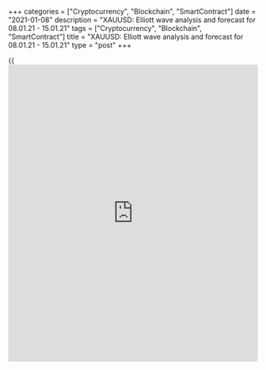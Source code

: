 +++
categories = ["Cryptocurrency", "Blockchain", "SmartContract"]
date = "2021-01-08"
description = "XAUUSD: Elliott wave analysis and forecast for 08.01.21 - 15.01.21"
tags = ["Cryptocurrency", "Blockchain", "SmartContract"]
title = "XAUUSD: Elliott wave analysis and forecast for 08.01.21 - 15.01.21"
type = "post"
+++

{{<iframe id="large-banner" src="https://www.bounty.group/#slide=10.0" width="100%" height="600" scrolling="no" style="border: 0px solid rgb(216, 221, 230); border-radius: 3px;">}}

2021-01-08

2021-01-08

XAUUSD: Elliott wave analysis and forecast for 08.01.21 - 15.01.21Alex
Geuta

 **Main scenario:** consider long positions from corrections above the
level of 1861.48 with a target of 2016.08 – 2073.73.

 **Alternative scenario:** breakout and consolidation below the level of
1861.48 will allow the pair to continue declining to the levels of
1760.88 – 1718.57.

 **Analysis:** Presumably, the ascending third wave of larger degree (3)
formed and a descending correction developed as wave (4) on the [daily](https://www.fintecher.org/2020/03/03/forex-trading-daily-strategy/)
time frame. H4 time frame: apparently, the fifth wave (5) has started
forming, with wave 1 of (5) formed inside. On the H1 time frame, a local
correction 2 of (5) is developing as wave 2 of (5), with wave a of 2
forming inside. If the presumption is correct, after correction, the
pair will continue to rise to the levels of 2016.08 – 2073.73. The level
of 1861.48 is critical in this scenario as its breakout will enable the
pair to continue declining to the levels of 1760.88 – 1718.57.

* * *

* * *

## Price chart of XAUUSD in real time mode

The content of this article reflects the author’s opinion and does not
necessarily reflect the official position of LiteForex. The material
published on this page is provided for informational purposes only and
should not be considered as the provision of investment advice for the
purposes of Directive 2004/39/EC.

Rate this article:

{{value}}

( {{count}} {{title}} )